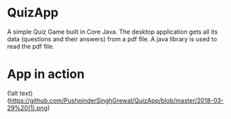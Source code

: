 # QuizApp
A simple Quiz Game built in Core Java. The desktop application gets all its data (questions and their answers) from a pdf file. A java library is used to read the pdf file.

# App in action 
(!alt text)(https://github.com/PushpinderSinghGrewal/QuizApp/blob/master/2018-03-29%20(1).png)

